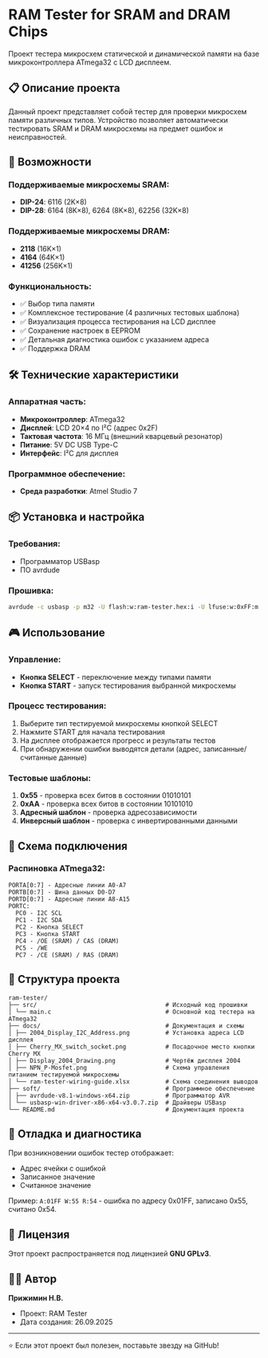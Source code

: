 # RAM Tester for SRAM and DRAM Chips

Проект тестера микросхем статической и динамической памяти на базе микроконтроллера ATmega32 с LCD дисплеем.

## 📋 Описание проекта

Данный проект представляет собой тестер для проверки микросхем памяти различных типов. Устройство позволяет автоматически тестировать SRAM и DRAM микросхемы на предмет ошибок и неисправностей.

## 🚀 Возможности

### Поддерживаемые микросхемы SRAM:
- **DIP-24**: 6116 (2K×8)
- **DIP-28**: 6164 (8K×8), 6264 (8K×8), 62256 (32K×8)

### Поддерживаемые микросхемы DRAM:
- **2118** (16K×1)
- **4164** (64K×1)
- **41256** (256K×1)

### Функциональность:
- ✅ Выбор типа памяти
- ✅ Комплексное тестирование (4 различных тестовых шаблона)
- ✅ Визуализация процесса тестирования на LCD дисплее
- ✅ Сохранение настроек в EEPROM
- ✅ Детальная диагностика ошибок с указанием адреса
- ✅ Поддержка DRAM

## 🛠 Технические характеристики

### Аппаратная часть:
- **Микроконтроллер**: ATmega32
- **Дисплей**: LCD 20×4 по I²C (адрес 0x2F)
- **Тактовая частота**: 16 МГц (внешний кварцевый резонатор)
- **Питание**: 5V DC USB Type-C
- **Интерфейс**: I²C для дисплея

### Программное обеспечение:
- **Среда разработки**: Atmel Studio 7

## 📦 Установка и настройка

### Требования:
- Программатор USBasp
- ПО avrdude

### Прошивка:

```bash
avrdude -c usbasp -p m32 -U flash:w:ram-tester.hex:i -U lfuse:w:0xFF:m -U hfuse:w:0xD9:m
```

## 🎮 Использование

### Управление:
- **Кнопка SELECT** - переключение между типами памяти
- **Кнопка START** - запуск тестирования выбранной микросхемы

### Процесс тестирования:
1. Выберите тип тестируемой микросхемы кнопкой SELECT
2. Нажмите START для начала тестирования
3. На дисплее отображается прогресс и результаты тестов
4. При обнаружении ошибки выводятся детали (адрес, записанные/считанные данные)

### Тестовые шаблоны:
1. **0x55** - проверка всех битов в состоянии 01010101
2. **0xAA** - проверка всех битов в состоянии 10101010  
3. **Адресный шаблон** - проверка адресозависимости
4. **Инверсный шаблон** - проверка с инвертированными данными

## 🔧 Схема подключения

### Распиновка ATmega32:
```
PORTA[0:7] - Адресные линии A0-A7
PORTB[0:7] - Шина данных D0-D7  
PORTD[0:7] - Адресные линии A8-A15
PORTC:
  PC0 - I2C SCL
  PC1 - I2C SDA
  PC2 - Кнопка SELECT
  PC3 - Кнопка START
  PC4 - /OE (SRAM) / CAS (DRAM)
  PC5 - /WE
  PC7 - /CE (SRAM) / RAS (DRAM)
```

## 📁 Структура проекта

```
ram-tester/
├── src/                                    # Исходный код прошивки
│ └── main.c                                # Основной код тестера на ATmega32
├── docs/                                   # Документация и схемы
│ ├── 2004_Display_I2C_Address.png          # Установка адреса LCD дисплея
│ ├── Cherry_MX_switch_socket.png           # Посадочное место кнопки Cherry MX
│ ├── Display_2004_Drawing.png              # Чертёж дисплея 2004
│ ├── NPN_P-Mosfet.png                      # Схема управления питанием тестируемой микросхемы
│ └── ram-tester-wiring-guide.xlsx          # Схема соединения выводов
├── soft/                                   # Программное обеспечение
│ ├── avrdude-v8.1-windows-x64.zip          # Программатор AVR
│ └── usbasp-win-driver-x86-x64-v3.0.7.zip  # Драйверы USBasp
└── README.md                               # Документация проекта
```

## 🐛 Отладка и диагностика

При возникновении ошибок тестер отображает:
- Адрес ячейки с ошибкой
- Записанное значение
- Считанное значение

Пример: `A:01FF W:55 R:54` - ошибка по адресу 0x01FF, записано 0x55, считано 0x54.

## 📄 Лицензия

Этот проект распространяется под лицензией **GNU GPLv3**. 

## 👨‍💻 Автор

**Прижимин Н.В.**
- Проект: RAM Tester
- Дата создания: 26.09.2025

---

⭐ Если этот проект был полезен, поставьте звезду на GitHub!
```
